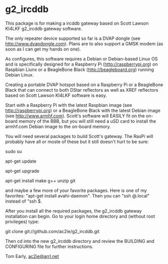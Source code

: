 g2_ircddb
=========

This package is for making a ircddb gateway based on Scott Lawson KI4LKF g2_ircddb gateway software.

The only repeater device supported so far is a DVAP dongle (see http://www.dvapdongle.com). Plans are to also support a GMSK modem (as soon as I can get my hands on one).

As configures, this software requires a Debian or Debian-based Linux OS and is specifically designed for a Raspberry Pi (http://raspberrypi.org) on Raspbian Liunx or a BeagleBone Black (http://beagleboard.org) running Debian Linux.

Creating a portable DVAP hotspot based on a Raspberry Pi or a BeagleBone Black that can connect to both DStar reflectors as well as XREF reflectors based on Scott Lawson KI4LKF software is easy.

Start with a Raspberry Pi with the latest Raspbian image (see http://raspberrypi.org) or a BeagleBone Black with the latest Debian image (see http://www.armhf.com). Scott's software will EASILY fit on the on-board memory of the BBB, but you will still need a uSD card to install the armhf.com Debian image to the on-board memory.

You will need several packages to build Scott's gateway. The RasPi will probably have all or moste of these but it still doesn't hurt to be sure:

sudo su

apt-get update

apt-get upgrade

apt-get install make g++ unzip git

and maybe a few more of your favorite packages. Here is one of my favorites: "apt-get install avahi-daemon". Then you can "ssh <user>@<hostname>.local" instead of "ssh <user>$<ip address>.

After you install all the required packages, the g2_ircddb gateway installation can begin. Go to your login home directory and (without root privileges) type:

git clone git://github.com/ac2ie/g2_ircddb.git

Then cd into the new g2_ircddb directory and review the BUILDING and CONFIGURING file for further instructions.

Tom Early, ac2ie@arrl.net
